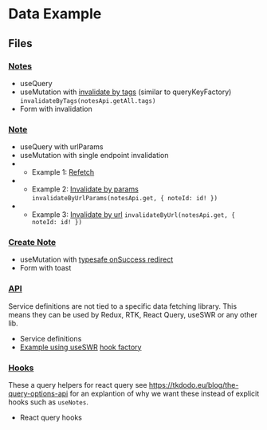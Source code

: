 # Data Example

## Files

### [Notes](src/pages/Notes/Notes.tsx)

- useQuery
- useMutation with [invalidate by tags](src/pages/Notes/Notes.tsx#L16) (similar to queryKeyFactory) `invalidateByTags(notesApi.getAll.tags)`
- Form with invalidation

### [Note](src/pages/Note/Note.tsx)

- useQuery with urlParams
- useMutation with single endpoint invalidation
- - Example 1: [Refetch](src/pages/Note/Note.tsx#L34)
- - Example 2: [Invalidate by params](src/pages/Note/Note.tsx#L38) `invalidateByUrlParams(notesApi.get, { noteId: id! })`
- - Example 3: [Invalidate by url](src/pages/Note/Note.tsx#L43) `invalidateByUrl(notesApi.get, { noteId: id! })`

### [Create Note](src/pages/CreateNote/CreateNote.tsx)

- useMutation with [typesafe onSuccess redirect](src/pages/CreateNote/CreateNote.tsx#L50)
- Form with toast

### [API](src/api/note/api.ts)

Service definitions are not tied to a specific data fetching library. This means they can be used by Redux, RTK, React Query, useSWR or any other lib.

- Service definitions
- [Example using useSWR](src/pages/Note/Note.tsx#L29) [hook factory](src/api/note/swr.ts)

### [Hooks](src/api/note/hooks.ts)

These a query helpers for react query see https://tkdodo.eu/blog/the-query-options-api for an explantion of why we want these instead of explicit hooks such as `useNotes`.

- React query hooks
